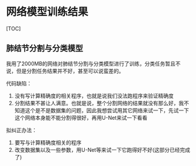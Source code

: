 # 网络模型训练结果

[TOC]

## 肺结节分割与分类模型

我用了2000MB的网络对肺结节分割与分类模型进行了训练，分类任务暂且不说，但是分割任务结果并不好，甚至可以说蛮差的。

代码缺陷：

1. 没有写计算精确度的相关程序，也就是说我们没法跑程序来验证精确度
2. 分割结果不甚让人满意。也就是说，整个分割网络的结果就没有那么好，我不知道这个是不是数据集的问题，因此我想尝试用其它网络来试一下，先试一下这个网络本身能不能分割得很好，再用U-Net来试一下看看

拟纠正办法：

1. 要写与计算精确度相关的程序
2. 改变数据集以及一些参数，用U-Net等来试一下它跑得好不好(这部分已经完成了)


